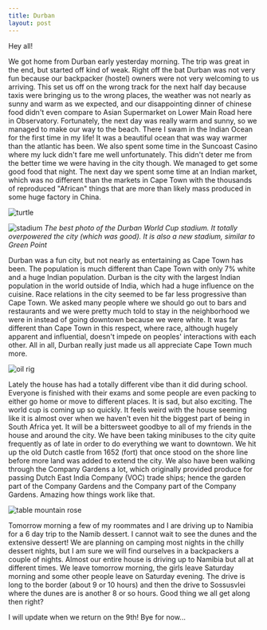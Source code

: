 ```yaml
---
title: Durban
layout: post
---
```


Hey all!

We got home from Durban early yesterday morning. The trip was great in the end, but started off kind of weak. Right off the bat Durban was not very fun because our backpacker (hostel) owners were not very welcoming to us arriving. This set us off on the wrong track for the next half day because taxis were bringing us to the wrong places, the weather was not nearly as sunny and warm as we expected, and our disappointing dinner of chinese food didn't even compare to Asian Supermarket on Lower Main Road here in Observatory. Fortunately, the next day was really warm and sunny, so we managed to make our way to the beach. There I swam in the Indian Ocean for the first time in my life! It was a beautiful ocean that was way warmer than the atlantic has been. We also spent some time in the Suncoast Casino where my luck didn't fare me well unfortunately. This didn't deter me from the better time we were having in the city though. We managed to get some good food that night. The next day we spent some time at an Indian market, which was no different than the markets in Cape Town with the thousands of reproduced "African" things that are more than likely mass produced in some huge factory in China.

![turtle](https://1.bp.blogspot.com/_LdRmP430Hc0/TAexRf3C41I/AAAAAAAAARE/vcJMYQUYfME/s800/IMG_6830.JPG)

![stadium](https://4.bp.blogspot.com/_LdRmP430Hc0/TAexSVktFwI/AAAAAAAAARU/vYe51I211GA/s800/IMG_6795.JPG)
*The best photo of the Durban World Cup stadium. It totally overpowered the city (which was good). It is also a new stadium, similar to Green Point*

Durban was a fun city, but not nearly as entertaining as Cape Town has been. The population is much different than Cape Town with only 7% white and a huge Indian population. Durban is the city with the largest Indian population in the world outside of India, which had a huge influence on the cuisine. Race relations in the city seemed to be far less progressive than Cape Town. We asked many people where we should go out to bars and restaurants and we were pretty much told to stay in the neighborhood we were in instead of going downtown because we were white. It was far different than Cape Town in this respect, where race, although hugely apparent and influential, doesn't impede on peoples' interactions with each other. All in all, Durban really just made us all appreciate Cape Town much more.

![oil rig](https://3.bp.blogspot.com/_LdRmP430Hc0/TAexR8ESlLI/AAAAAAAAARM/7Avt65GXJAE/s800/IMG_6888.JPG)

Lately the house has had a totally different vibe than it did during school. Everyone is finished with their exams and some people are even packing to either go home or move to different places. It is sad, but also exciting. The world cup is coming up so quickly. It feels weird with the house seeming like it is almost over when we haven't even hit the biggest part of being in South Africa yet. It will be a bittersweet goodbye to all of my friends in the house and around the city. We have been taking minibuses to the city quite frequently as of late in order to do everything we want to downtown. We hit up the old Dutch castle from 1652 (fort) that once stood on the shore line before more land was added to extend the city. We also have been walking through the Company Gardens a lot, which originally provided produce for passing Dutch East India Company (VOC) trade ships; hence the garden part of the Company Gardens and the Company part of the Company Gardens. Amazing how things work like that.

![table mountain rose](https://3.bp.blogspot.com/_LdRmP430Hc0/TAez1XLwNRI/AAAAAAAAARs/kL9sSv3duK4/s800/IMG_6951.JPG)

Tomorrow morning a few of my roommates and I are driving up to Namibia for a 6 day trip to the Namib dessert. I cannot wait to see the dunes and the extensive dessert! We are planning on camping most nights in the chilly dessert nights, but I am sure we will find ourselves in a backpackers a couple of nights. Almost our entire house is driving up to Namibia but all at different times. We leave tomorrow morning, the girls leave Saturday morning and some other people leave on Saturday evening. The drive is long to the border (about 9 or 10 hours) and then the drive to Sossusvlei where the dunes are is another 8 or so hours. Good thing we all get along then right?

I will update when we return on the 9th! Bye for now...